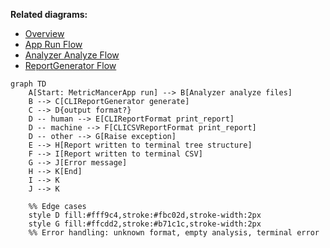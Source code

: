 **Related diagrams:**
- [Overview](1_overview.md)
- [App Run Flow](2_app_run_flow.md)
- [Analyzer Analyze Flow](3_analyzer_analyze_flow.md)
- [ReportGenerator Flow](6_report_generator_flow.md)

```mermaid
graph TD
    A[Start: MetricMancerApp run] --> B[Analyzer analyze files]
    B --> C[CLIReportGenerator generate]
    C --> D{output format?}
    D -- human --> E[CLIReportFormat print_report]
    D -- machine --> F[CLICSVReportFormat print_report]
    D -- other --> G[Raise exception]
    E --> H[Report written to terminal tree structure]
    F --> I[Report written to terminal CSV]
    G --> J[Error message]
    H --> K[End]
    I --> K
    J --> K

    %% Edge cases
    style D fill:#fff9c4,stroke:#fbc02d,stroke-width:2px
    style G fill:#ffcdd2,stroke:#b71c1c,stroke-width:2px
    %% Error handling: unknown format, empty analysis, terminal error
```
